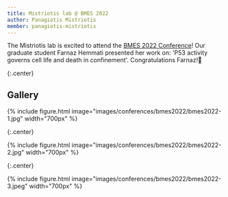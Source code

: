 ```yaml
---
title: Mistriotis lab @ BMES 2022
author: Panagiotis Mistriotis
member: panagiotis-mistriotis
---
```


The Mistriotis lab is excited to attend the [BMES 2022 Conference](https://www.bmes.org/annualmeeting)! Our graduate student Farnaz Hemmati presented her work on: 'P53 activity governs cell life and death in confinement'. Congratulations Farnaz!🎉

{:.center}

## Gallery

{%
  include figure.html
  image="images/conferences/bmes2022/bmes2022-1.jpg"
  width="700px"
%}

{:.center}

{%
  include figure.html
  image="images/conferences/bmes2022/bmes2022-2.jpg"
  width="700px"
%}


{:.center}

{%
  include figure.html
  image="images/conferences/bmes2022/bmes2022-3.jpeg"
  width="700px"
%}

